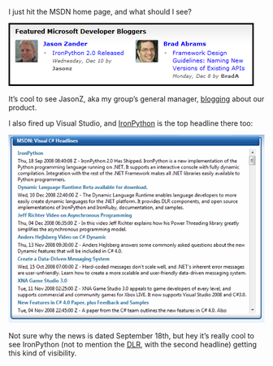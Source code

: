I just hit the MSDN home page, and what should I see?

[![msdn Home](https://raw.githubusercontent.com/devhawk/devhawk.github.io/master/images/blog/20081211-ironpython-rtm-news-gets-around/msdn_Home_3.png "msdn Home")](http://blogs.msdn.com/jasonz/archive/2008/12/11/ironpython-2-0-released.aspx) 

It’s cool to see JasonZ, aka my group’s general manager,
[blogging](http://blogs.msdn.com/jasonz/archive/2008/12/11/ironpython-2-0-released.aspx)
about our product.

I also fired up Visual Studio, and
[IronPython](http://codeplex.com/ironpython) is the top headline there
too:

![VS home](https://raw.githubusercontent.com/devhawk/devhawk.github.io/master/images/blog/20081211-ironpython-rtm-news-gets-around/VS_home_3.png "VS home") 

Not sure why the news is dated September 18th, but hey it’s really cool to
see IronPython (not to mention the [DLR](http://www.codeplex.com/dlr),
with the second headline) getting this kind of visibility.
